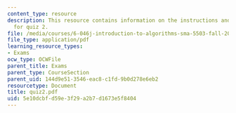 ```yaml
---
content_type: resource
description: This resource contains information on the instructions and problem sets
  for quiz 2.
file: /media/courses/6-046j-introduction-to-algorithms-sma-5503-fall-2005/5e10dcbfd59e3f29a2b7d1673e5f8404_quiz2.pdf
file_type: application/pdf
learning_resource_types:
- Exams
ocw_type: OCWFile
parent_title: Exams
parent_type: CourseSection
parent_uid: 144d9e51-3546-eac8-c1fd-9b0d278e6eb2
resourcetype: Document
title: quiz2.pdf
uid: 5e10dcbf-d59e-3f29-a2b7-d1673e5f8404
---
```

